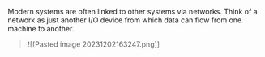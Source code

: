 Modern systems are often linked to other systems via networks. Think of a network as just another I/O device from which data can flow from one machine to another.

> ![[Pasted image 20231202163247.png]]

